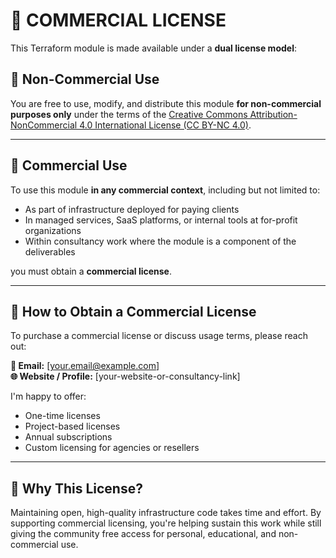 # 📄 COMMERCIAL LICENSE

This Terraform module is made available under a **dual license model**:

## 🔹 Non-Commercial Use
You are free to use, modify, and distribute this module **for non-commercial purposes only** under the terms of the [Creative Commons Attribution-NonCommercial 4.0 International License (CC BY-NC 4.0)](https://creativecommons.org/licenses/by-nc/4.0/).

---

## 🔸 Commercial Use
To use this module **in any commercial context**, including but not limited to:

- As part of infrastructure deployed for paying clients
- In managed services, SaaS platforms, or internal tools at for-profit organizations
- Within consultancy work where the module is a component of the deliverables

you must obtain a **commercial license**.

---

## 🤝 How to Obtain a Commercial License
To purchase a commercial license or discuss usage terms, please reach out:

**📧 Email:** [your.email@example.com]  
**🌐 Website / Profile:** [your-website-or-consultancy-link]

I'm happy to offer:
- One-time licenses
- Project-based licenses
- Annual subscriptions
- Custom licensing for agencies or resellers

---

## 🙏 Why This License?
Maintaining open, high-quality infrastructure code takes time and effort. By supporting commercial licensing, you're helping sustain this work while still giving the community free access for personal, educational, and non-commercial use. 
